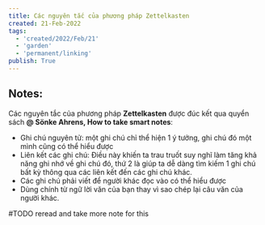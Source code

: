 ```yaml
---
title: Các nguyên tắc của phương pháp Zettelkasten
created: 21-Feb-2022
tags:
  - 'created/2022/Feb/21'
  - 'garden'
  - 'permanent/linking'
publish: True
---
```

## Notes:
Các nguyên tắc của phương pháp __Zettelkasten__ được đúc kết qua quyển sách __@ Sönke Ahrens, How to take smart notes__:

- Ghi chú nguyên tử: một ghi chú chỉ thể hiện 1 ý tưởng, ghi chú đó một mình cũng có thể hiểu được
- Liên kết các ghi chú: Điều này khiến ta trau truốt suy nghĩ làm tăng khả năng ghi nhớ về ghi chú đó, thứ 2 là giúp ta dễ dàng tìm kiếm 1 ghi chú bất kỳ thông qua các liên kết đến các ghi chú khác.
- Các ghi chú phải viết để người khác đọc vào có thể hiểu được
- Dùng chính từ ngữ lời văn của bạn thay vì sao chép lại câu văn của người khác.

#TODO reread and take more note for this


